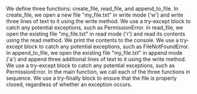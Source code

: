 We define three functions: create_file, read_file, and append_to_file.
In create_file, we open a new file "my_file.txt" in write mode ('w') and write three lines of text to it using the write method. We use a try-except block to catch any potential exceptions, such as PermissionError.
In read_file, we open the existing file "my_file.txt" in read mode ('r') and read its contents using the read method. We print the contents to the console. We use a try-except block to catch any potential exceptions, such as FileNotFoundError.
In append_to_file, we open the existing file "my_file.txt" in append mode ('a') and append three additional lines of text to it using the write method. We use a try-except block to catch any potential exceptions, such as PermissionError.
In the main function, we call each of the three functions in sequence.
We use a try-finally block to ensure that the file is properly closed, regardless of whether an exception occurs.
